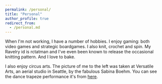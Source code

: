 ```yaml
---
permalink: /personal/
title: "Personal"
author_profile: true
redirect_from: 
  - /personal.md
---
```


When I'm not working, I have a number of hobbies. I enjoy gaming: both video games and strategic boardgames. I also knit, crochet and spin. My Ravelry id is rctatman and I've even been known to release the occasional knitting pattern. And I love to bake.

I also enjoy circus arts. The picture of me to the left was taken at Versatile Arts, an aerial studio in Seattle, by the fabulous Sabina Boehm. You can see the dance trapeze performance it's from [here](https://www.dropbox.com/s/b1qfrdynfqxyuyr/rachael_TrapeezePiece.MTS?dl=0).
